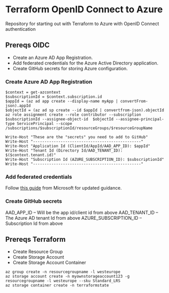 # Terraform OpenID Connect to Azure

Repository for starting out with Terraform to Azure with OpenID Connect authentication

## Prereqs OIDC

- Create an Azure AD App Registration.
- Add federated credentials for the Azure Active Directory application.
- Create GitHub secrets for storing Azure configuration.

### Create Azure AD App Registration

```pwsh
$context = get-azcontext
$subscriptionId = $context.subscription.id
$appId = (az ad app create --display-name myApp | convertFrom-json).appId
$objectId = (az ad sp create --id $appId | convertfrom-json).objectId
az role assignment create --role contributor --subscription $subscriptionId --assignee-object-id  $objectId --assignee-principal-type ServicePrincipal --scope /subscriptions/$subscriptionId/resourceGroups/$resourceGroupName

Write-Host "These are the "secrets" you need to add to GitHub"
Write-Host "-----------------------------------------------"
Write-Host "Application Id (ClientId/AppId/AAD_APP_ID): $appId"
Write-Host "Tenant Id (Directory Id/AAD_TENANT_ID): $($context.tenant.id)"
Write-Host "Subscription Id (AZURE_SUBSCRIPTION_ID): $subscriptionId"
Write-Host "-----------------------------------------------"
```

### Add federated credentials

Follow [this guide](https://docs.microsoft.com/en-us/azure/developer/github/connect-from-azure?tabs=azure-portal%2Cwindows#add-federated-credentials) from Microsoft for updated guidance.

### Create GitHub secrets

AAD_APP_ID – Will be the app id/client id from above
AAD_TENANT_ID – The Azure AD tenant Id from above
AZURE_SUBSCRIPTION_ID – Subscription Id from above

## Prereqs Terraform

- Create Resource Group
- Create Storage Account
- Create Storage Account Container

```shell
az group create -n resourcegroupname -l westeurope
az storage account create -n myownstorageaccount123 -g resourcegroupname -l westeurope --sku Standard_LRS
az storage container create -n terraformstate
```

